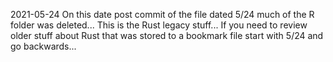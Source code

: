 
2021-05-24
On this date post commit of the file dated 5/24 much of the R folder
was deleted... This is the Rust legacy stuff...  If you need to review
older stuff about Rust that was stored to a bookmark file start with
5/24 and go backwards...
